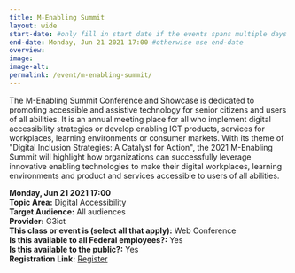 ```yaml
---
title: M-Enabling Summit
layout: wide
start-date: #only fill in start date if the events spans multiple days
end-date: Monday, Jun 21 2021 17:00 #otherwise use end-date
overview: 
image:
image-alt: 
permalink: /event/m-enabling-summit/ 
---
```


The M-Enabling Summit Conference and Showcase is dedicated to promoting accessible and assistive technology for senior citizens and users of all abilities. It is an annual meeting place for all who implement digital accessibility strategies or develop enabling ICT products, services for workplaces, learning environments or consumer markets.  With its theme of "Digital Inclusion Strategies: A Catalyst for Action", the 2021 M-Enabling Summit will highlight how organizations can successfully leverage innovative enabling technologies to make their digital workplaces, learning environments and product and services accessible to users of all abilities.

**Monday, Jun 21 2021 17:00**     
**Topic Area:** Digital Accessibility  
**Target Audience:** All audiences  
**Provider:** G3ict  
**This class or event is (select all that apply):** Web Conference  
**Is this available to all Federal employees?:** Yes  
**Is this available to the public?:** Yes  
**Registration Link:** <a href="https://m-enabling.com/" aria-label="Event Registration Link (opens in a new window)">Register</a>
